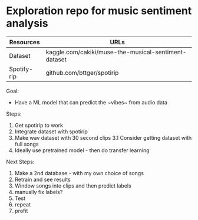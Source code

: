# Exploration repo for music sentiment analysis

| Resources     |  URLs                                                |
| ------------- | ---------------------------------------------------- |
| Dataset       | kaggle.com/cakiki/muse-the-musical-sentiment-dataset |
| Spotify-rip   | github.com/bttger/spotirip                           |

Goal:
- Have a ML model that can predict the ~vibes~ from audio data

Steps:
1. Get spotirip to work
2. Integrate dataset with spotirip
3. Make wav dataset with 30 second clips
3.1 Consider getting dataset with full songs
4. Ideally use pretrained model - then do transfer learning

Next Steps:
1. Make a 2nd database - with my own choice of songs
2. Retrain and see results
3. Window songs into clips and then predict labels
4. manually fix labels?
5. Test
6. repeat
7. profit
